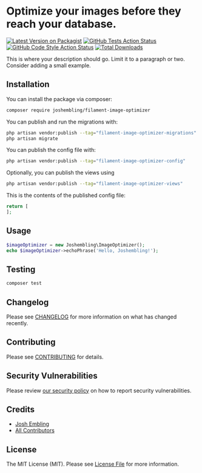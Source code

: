 # Optimize your images before they reach your database.

[![Latest Version on Packagist](https://img.shields.io/packagist/v/joshembling/filament-image-optimizer.svg?style=flat-square)](https://packagist.org/packages/joshembling/filament-image-optimizer)
[![GitHub Tests Action Status](https://img.shields.io/github/actions/workflow/status/joshembling/filament-image-optimizer/run-tests.yml?branch=main&label=tests&style=flat-square)](https://github.com/joshembling/filament-image-optimizer/actions?query=workflow%3Arun-tests+branch%3Amain)
[![GitHub Code Style Action Status](https://img.shields.io/github/actions/workflow/status/joshembling/filament-image-optimizer/fix-php-code-style-issues.yml?branch=main&label=code%20style&style=flat-square)](https://github.com/joshembling/filament-image-optimizer/actions?query=workflow%3A"Fix+PHP+code+style+issues"+branch%3Amain)
[![Total Downloads](https://img.shields.io/packagist/dt/joshembling/filament-image-optimizer.svg?style=flat-square)](https://packagist.org/packages/joshembling/filament-image-optimizer)



This is where your description should go. Limit it to a paragraph or two. Consider adding a small example.

## Installation

You can install the package via composer:

```bash
composer require joshembling/filament-image-optimizer
```

You can publish and run the migrations with:

```bash
php artisan vendor:publish --tag="filament-image-optimizer-migrations"
php artisan migrate
```

You can publish the config file with:

```bash
php artisan vendor:publish --tag="filament-image-optimizer-config"
```

Optionally, you can publish the views using

```bash
php artisan vendor:publish --tag="filament-image-optimizer-views"
```

This is the contents of the published config file:

```php
return [
];
```

## Usage

```php
$imageOptimizer = new Joshembling\ImageOptimizer();
echo $imageOptimizer->echoPhrase('Hello, Joshembling!');
```

## Testing

```bash
composer test
```

## Changelog

Please see [CHANGELOG](CHANGELOG.md) for more information on what has changed recently.

## Contributing

Please see [CONTRIBUTING](.github/CONTRIBUTING.md) for details.

## Security Vulnerabilities

Please review [our security policy](../../security/policy) on how to report security vulnerabilities.

## Credits

- [Josh Embling](https://github.com/joshembling)
- [All Contributors](../../contributors)

## License

The MIT License (MIT). Please see [License File](LICENSE.md) for more information.
